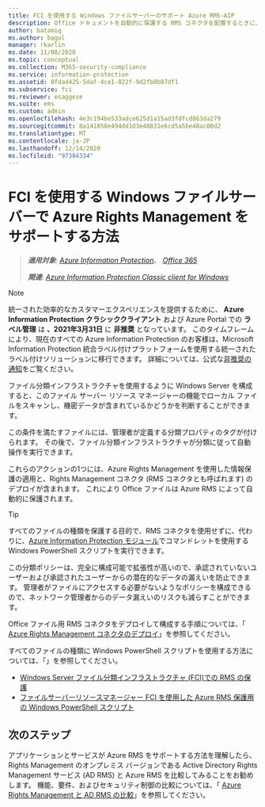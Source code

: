 ```yaml
---
title: FCI を使用する Windows ファイルサーバーのサポート Azure RMS-AIP
description: Office ドキュメントを自動的に保護する RMS コネクタを配置するときに、Windows Server ファイル分類インフラストラクチャがどのように Azure RMS で使用されるかについて説明します。
author: batamig
ms.author: bagol
manager: rkarlin
ms.date: 11/08/2020
ms.topic: conceptual
ms.collection: M365-security-compliance
ms.service: information-protection
ms.assetid: 8fdad425-5daf-4ce1-822f-9d2fb0b87df1
ms.subservice: fci
ms.reviewer: esaggese
ms.suite: ems
ms.custom: admin
ms.openlocfilehash: 4e3c194be533adce625d1a15ad3fdfcd863da279
ms.sourcegitcommit: 8a141858e494dd1d3e48831e6cd5a5be48ac00d2
ms.translationtype: MT
ms.contentlocale: ja-JP
ms.lasthandoff: 12/14/2020
ms.locfileid: "97384334"
---
```

# <a name="how-windows-file-servers-that-use-fci-support-azure-rights-management"></a>FCI を使用する Windows ファイルサーバーで Azure Rights Management をサポートする方法

>***適用対象**: [Azure Information Protection](https://azure.microsoft.com/pricing/details/information-protection)、 [Office 365](https://download.microsoft.com/download/E/C/F/ECF42E71-4EC0-48FF-AA00-577AC14D5B5C/Azure_Information_Protection_licensing_datasheet_EN-US.pdf)*
>
>***関連**: [Azure Information Protection Classic client for Windows](faqs.md#whats-the-difference-between-the-azure-information-protection-classic-and-unified-labeling-clients)*

>[!NOTE] 
> 統一された効率的なカスタマーエクスペリエンスを提供するために、 **Azure Information Protection クラシッククライアント** および Azure Portal での **ラベル管理** は **、2021年3月31日** に **非推奨** となっています。 このタイムフレームにより、現在のすべての Azure Information Protection のお客様は、Microsoft Information Protection 統合ラベル付けプラットフォームを使用する統一されたラベル付けソリューションに移行できます。 詳細については、公式な[非推奨の通知](https://aka.ms/aipclassicsunset)をご覧ください。

ファイル分類インフラストラクチャを使用するように Windows Server を構成すると、このファイル サーバー リソース マネージャーの機能でローカル ファイルをスキャンし、機密データが含まれているかどうかを判断することができます。 

この条件を満たすファイルには、管理者が定義する分類プロパティのタグが付けられます。 その後で、ファイル分類インフラストラクチャが分類に従って自動操作を実行できます。 

これらのアクションの1つには、Azure Rights Management を使用した情報保護の適用と、Rights Management コネクタ (RMS コネクタとも呼ばれます) のデプロイが含まれます。 これにより Office ファイルは Azure RMS によって自動的に保護されます。

> [!TIP]
> すべてのファイルの種類を保護する目的で、RMS コネクタを使用せずに、代わりに、[Azure Information Protection モジュール](./rms-client/client-admin-guide-powershell.md)でコマンドレットを使用する Windows PowerShell スクリプトを実行できます。
> 

この分類ポリシーは、完全に構成可能で拡張性が高いので、承認されていないユーザーおよび承認されたユーザーからの潜在的なデータの漏えいを防止できます。 管理者がファイルにアクセスする必要がないようなポリシーを構成できるので、ネットワーク管理者からのデータ漏えいのリスクも減らすことができます。

Office ファイル用 RMS コネクタをデプロイして構成する手順については、「 [Azure Rights Management コネクタのデプロイ](deploy-rms-connector.md)」を参照してください。

すべてのファイルの種類に Windows PowerShell スクリプトを使用する方法については、「」を参照してください。 

- [Windows Server ファイル分類インフラストラクチャ &#40;FCI&#41;での RMS の保護 ](./rms-client/configure-fci.md)
- [ファイルサーバーリソースマネージャー FCI を使用した Azure RMS 保護用の Windows PowerShell スクリプト](rms-client/fci-script.md)


## <a name="next-steps"></a>次のステップ

アプリケーションとサービスが Azure RMS をサポートする方法を理解したら、Rights Management のオンプレミス バージョンである Active Directory Rights Management サービス (AD RMS) と Azure RMS を比較してみることをお勧めします。 機能、要件、およびセキュリティ制御の比較については、「 [Azure Rights Management と AD RMS の比較](compare-on-premise.md)」を参照してください。


